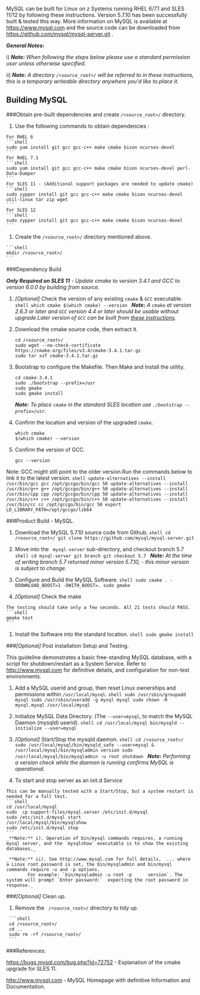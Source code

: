 MySQL can be built for Linux on z Systems running RHEL 6/7.1 and SLES 11/12 by following these instructions. Version 5.7.10 has been successfully built & tested this way.
More information on MySQL is available at https://www.mysql.com and the source code can be downloaded from https://github.com/mysql/mysql-server.git
.

_**General Notes:**_

i) _**Note:** When following the steps below please use a standard permission user unless otherwise specified._

ii) _**Note:** A directory `/<source_root>/` will be referred to in these instructions, this is a temporary writeable directory anywhere you'd like to place it._

## Building MySQL

###Obtain pre-built dependencies and create `/<source_root>/` directory.

   1. Use the following commands to obtain dependencies :

    For RHEL 6
    ```shell
    sudo yum install git gcc gcc-c++ make cmake bison ncurses-devel
    ```
    For RHEL 7.1
    ```shell
    sudo yum install git gcc gcc-c++ make cmake bison ncurses-devel perl-Data-Dumper
    ```
    For SLES 11 - (Additional support packages are needed to update cmake)
    ```shell
    sudo zypper install git gcc gcc-c++ make cmake bison ncurses-devel util-linux tar zip wget
    ```
    For SLES 12
    ```shell
    sudo zypper install git gcc gcc-c++ make cmake bison ncurses-devel
    ```

   1. Create the `/<source_root>/` directory mentioned above.

    ```shell
    mkdir /<source_root>/
    ```
    
###Dependency Build

   _**Only Required on SLES 11**  - Update cmake to version 3.4.1 and GCC to version 6.0.0 by building from source._

   1. _[Optional]_ Check the version of any existing `cmake` & `GCC` executable.
    ```shell
      which cmake
      $(which cmake) --version
    ```
      _**Note:** A `cmake` at version 2.6.3 or later and `GCC` version 4.4 or later should be usable without upgrade.Later version of             `GCC` can be built from [these instructions](https://github.com/linux-on-ibm-z/docs/wiki/Building-gccgo)._
     

   1. Download the cmake source code, then extract it.
      ```shell
      cd /<source_root>/
      sudo wget --no-check-certificate https://cmake.org/files/v3.4/cmake-3.4.1.tar.gz
      sudo tar xzf cmake-3.4.1.tar.gz
      ```

   1. Bootstrap to configure the Makefile. Then Make and Install the utility.
      ```shell
      cd cmake-3.4.1
      sudo ./bootstrap --prefix=/usr
      sudo gmake
      sudo gmake install
      ```
      _**Note:** To place `cmake` in the standard SLES location use `./bootstrap --prefix=/usr`._


   1. Confirm the location and version of the upgraded `cmake`.
      ```shell
      which cmake
      $(which cmake) --version
      ```
    
   1. Confirm the version of GCC.
      ```shell
      gcc --version
      ```
   
   Note: GCC might still point to the older version.Run the commands below to link it to the latest version.
      ```shell
      update-alternatives --install /usr/bin/gcc gcc /opt/gccgo/bin/gcc 50
      update-alternatives --install /usr/bin/g++ g++ /opt/gccgo/bin/g++ 50
      update-alternatives --install /usr/bin/cpp cpp /opt/gccgo/bin/cpp 50
      update-alternatives --install /usr/bin/c++ c++ /opt/gccgo/bin/c++ 50
      update-alternatives --install /usr/bin/cc cc /opt/gccgo/bin/gcc 50
      export LD_LIBRARY_PATH=/opt/gccgo/lib64
      ```
   
###Product Build - MySQL.

   1. Download the MySQL 5.7.10 source code from Github.
    ```shell
    cd /<source_root>/
    git clone https://github.com/mysql/mysql-server.git
    ```

   1. Move into the ` mysql-server` sub-directory, and checkout branch 5.7
    ```shell
    cd mysql-server
    git branch
    git checkout 5.7
    ```
    _**Note:** At the time of writing branch 5.7 returned minor version 5.7.10, - this minor version is subject to change._


   1. Configure and Build the MySQL Software.
    ```shell
    sudo cmake . -DDOWNLOAD_BOOST=1 -DWITH_BOOST=.
    sudo gmake
    ```

   1. _[Optional]_ Check the make

    The testing should take only a few seconds. All 21 tests should PASS.
    ```shell
    gmake test
    ```

   1. Install the Software into the standard location.
    ```shell
    sudo gmake install
    ```

###_[Optional]_ Post installation Setup and Testing.

   This guideline demonstrates a basic free-standing MySQL database, with a script for shutdown/restart as a System Service.
   Refer to http://www.mysql.com for definitive details, and configuration for non-test environments.

   1. Add a MySQL userid and group, then reset Linux ownerships and permissions within `/usr/local/mysql`.
    ```shell
    sudo /usr/sbin/groupadd mysql
    sudo /usr/sbin/useradd -g mysql mysql
    sudo chown -R mysql.mysql /usr/local/mysql
    ```

   1. Initialize MySQL Data Directory.  (The `--user=mysql`, to match the MySQL Daemon (mysqld) userid).
    ```shell
    cd /usr/local/mysql
    bin/mysqld --initialize --user=mysql
    ```

   1. _[Optional]_ Start/Stop the mysqld daemon.
    ```shell
    cd /<source_root>/
    sudo /usr/local/mysql/bin/mysqld_safe --user=mysql &
    /usr/local/mysql/bin/mysqladmin version
    sudo /usr/local/mysql/bin/mysqladmin -u root shutdown
    ```
     _**Note:** Performing a version check while the daemon is running confirms MySQL is operational._

   1. To start and stop server as an init.d Service

    This can be manually tested with a Start/Stop, but a system restart is needed for a full test.
    ```shell
    cd /usr/local/mysql
    sudo  cp support-files/mysql.server /etc/init.d/mysql
    sudo /etc/init.d/mysql start
    /usr/local/mysql/bin/mysqlshow
    sudo /etc/init.d/mysql stop
    ```
    _**Note:** i). Operation of bin/mysql commands requires, a running mysql server, and the `mysqlshow` executable is to show the existing databases._

    _**Note:** ii). See http://www.mysql.com for full details,  ... where a Linux root password is set, the bin/mysqladmin and bin/mysql commands require -u and -p options.
            For example: `bin/mysqladmin -u root -p      version`. The system will prompt `Enter password:`  expecting the root password in response._

###_[Optional]_ Clean up.

   1. Remove the ` /<source_root>/` directory to tidy up.

     ```shell
     cd /<source_root>/
     cd ..
     sudo rm -rf /<source_root>/
     ```

###References:

https://bugs.mysql.com/bug.php?id=72752 - Explanation of the cmake upgrade for SLES 11.

http://www.mysql.com - MySQL Homepage with definitive Information and Documentation.
